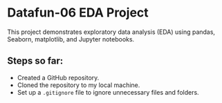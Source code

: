 
# Datafun-06 EDA Project

This project demonstrates exploratory data analysis (EDA) using pandas, Seaborn, matplotlib, and Jupyter notebooks.

## Steps so far:
- Created a GitHub repository.
- Cloned the repository to my local machine.
- Set up a `.gitignore` file to ignore unnecessary files and folders.
